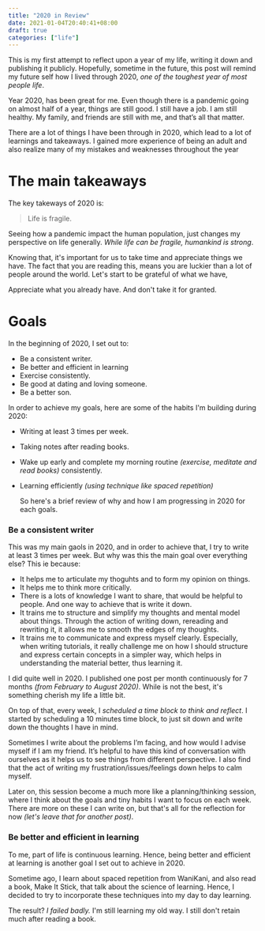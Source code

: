 ```yaml
---
title: "2020 in Review"
date: 2021-01-04T20:40:41+08:00
draft: true
categories: ["life"]
---
```


This is my first attempt to reflect upon a year of my life, writing it down and
publishing it publicly. Hopefully, sometime in the future, this post will
remind my future self how I lived through 2020, _one of the toughest year of
most people life_.

Year 2020, has been great for me. Even though there is a pandemic going on almost half of a year,
things are still good.  I still have a job. I am still healthy. My family, and friends are still
with me, and that’s all that matter.

There are a lot of things I have been through in 2020, which lead to a lot of
learnings and takeaways. I gained more experience of being an adult and also
realize many of my mistakes and weaknesses throughout the year

# The main takeaways
The key takeways of 2020 is:

> Life is fragile.

Seeing how a pandemic impact the human population, just changes my perspective
on life generally. _While life can be fragile, humankind is strong_.

Knowing that, it's important for us to take time and appreciate things we have.
The fact that you are reading this, means you are luckier than a lot of people
around the world. Let's start to be grateful of what we have,

Appreciate what you already have. And don't take it for granted.

# Goals

In the beginning of 2020, I set out to:

- Be a consistent writer.
- Be better and efficient in learning
- Exercise consistently.
- Be good at dating and loving someone.
- Be a better son.

In order to achieve my goals, here are some of the habits I'm building during
2020:

- Writing at least 3 times per week.
- Taking notes after reading books.
- Wake up early and complete my morning routine _(exercise, meditate and read
  books)_ consistently.
- Learning efficiently _(using technique like spaced repetition)_

  So here's a brief review of why and how I am progressing in 2020 for each goals.

### Be a consistent writer

This was my main gaols in 2020, and in order to achieve that, I try to write at
least 3 times per week. But why was this the main goal over everything else?
This ie because:

- It helps me to articulate my thoguhts and to form my opinion on things.
- It helps me to think more critically.
- There is a lots of knowledge I want to share, that would be helpful to
  people. And one way to achieve that is write it down.
- It trains me to structure and simplify my thoughts and mental model about
  things. Through the action of writing down, rereading and rewriting it, it
  allows me to smooth the edges of my thoughts.
- It trains me to communicate and express myself clearly. Especially, when
  writing tutorials, it really challenge me on how I should structure and
  express certain concepts in a simpler way, which helps in understanding the
  material better, thus learning it.

I did quite well in 2020. I published one post per month continuously for 7
months _(from February to August 2020)_. While is not the best, it's something
cherish my life a little bit.

On top of that, every week, I _scheduled a time block to think and reflect_. I
started by scheduling a 10 minutes time block, to just sit down and write down
the thoughts I have in mind.

Sometimes I write about the problems I’m facing, and how would I advise myself
if I am my friend. It’s helpful to have this kind of conversation with ourselves
as it helps us to see things from different perspective. I also find that the act
of  writing my frustration/issues/feelings down helps to calm myself.

Later on, this session become a much more like a planning/thinking session,
where I think about the goals and tiny habits I want to focus on each week.
There are more on these I can write on, but that's all for the reflection for
now _(let's leave that for another post)_.

### Be better and efficient in learning

To me, part of life is continuous learning. Hence, being better and efficient
at learning is another goal I set out to achieve in 2020.

Sometime ago, I learn about spaced repetition from WaniKani, and also read a
book, Make It Stick, that talk about the science of learning. Hence, I decided
to try to incorporate these techniques into my day to day learning.

The result? _I failed badly._ I'm still learning my old way. I still don't
retain much after reading a book.






